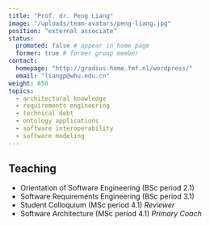 ```yaml
---
title: "Prof. dr. Peng Liang"
image: "/uploads/team-avatars/peng-liang.jpg"
position: "external associate"
status:
  promoted: false # appear in home page
  former: true # former group member
contact:
  homepage: "http://gradius.home.fmf.nl/wordpress/"
  email: "liangp@whu.edu.cn"
weight: 850
topics:
  - architectural knowledge
  - requirements engineering
  - technical debt
  - ontology applications
  - software interoperability
  - software modeling
---
```


## Teaching

  * Orientation of Software Engineering (BSc period 2.1)
  * Software Requirements Engineering (BSc period 3.1)
  * Student Colloquium (MSc period 4.1) _Reviewer_
  * Software Architecture (MSc period 4.1) _Primary Coach_

